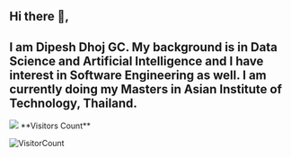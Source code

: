 ## Hi there 👋, 
## I am Dipesh Dhoj GC. My background is in Data Science and Artificial Intelligence and I have interest in Software Engineering as well. I am currently doing my Masters in Asian Institute of Technology, Thailand. 

<!--
**1dipesh/1dipesh** is a ✨ _special_ ✨ repository because its `README.md` (this file) appears on your GitHub profile.

Here are some ideas to get you started:

- 🔭 I’m currently working on ...
- 🌱 I’m currently learning ...
- 👯 I’m looking to collaborate on ...
- 🤔 I’m looking for help with ...
- 💬 Ask me about ...
- 📫 How to reach me: ...
- 😄 Pronouns: ...
- ⚡ Fun fact: ...
-->

<img src="https://github-readme-stats.vercel.app/api?username=iamtekson&&show_icons=true&count_private=true" />
**Visitors Count**

![VisitorCount](https://profile-counter.glitch.me/{1dipesh}/count.svg)
